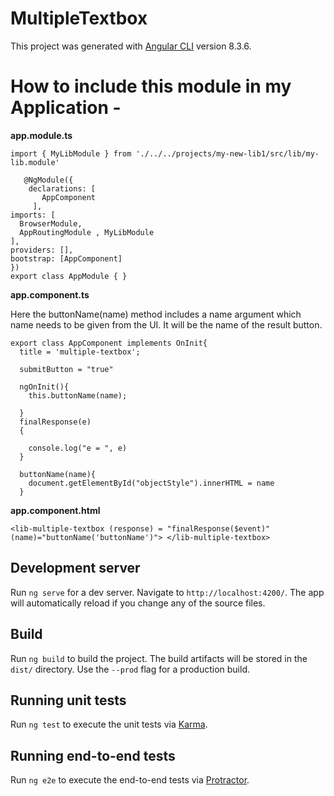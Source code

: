 # MultipleTextbox

This project was generated with [Angular CLI](https://github.com/angular/angular-cli) version 8.3.6.

# How to include this module in my Application -

**app.module.ts**
  ```  
  import { MyLibModule } from './../../projects/my-new-lib1/src/lib/my-lib.module'

     @NgModule({
      declarations: [
         AppComponent
       ],
  imports: [
    BrowserModule,
    AppRoutingModule , MyLibModule
  ],
  providers: [],
  bootstrap: [AppComponent]
})
export class AppModule { }

```
**app.component.ts**

Here the buttonName(name) method includes a name argument which name needs to be given from the UI. It will be the name of the result button.

```
export class AppComponent implements OnInit{
  title = 'multiple-textbox';

  submitButton = "true"

  ngOnInit(){
    this.buttonName(name);

  }
  finalResponse(e)
  {

    console.log("e = ", e)
  }

  buttonName(name){
    document.getElementById("objectStyle").innerHTML = name
  }
  ```
  **app.component.html**
  
  ```
<lib-multiple-textbox (response) = "finalResponse($event)"  (name)="buttonName('buttonName')"> </lib-multiple-textbox>
```
## Development server

Run `ng serve` for a dev server. Navigate to `http://localhost:4200/`. The app will automatically reload if you change any of the source files.

## Build

Run `ng build` to build the project. The build artifacts will be stored in the `dist/` directory. Use the `--prod` flag for a production build.

## Running unit tests

Run `ng test` to execute the unit tests via [Karma](https://karma-runner.github.io).

## Running end-to-end tests

Run `ng e2e` to execute the end-to-end tests via [Protractor](http://www.protractortest.org/).
